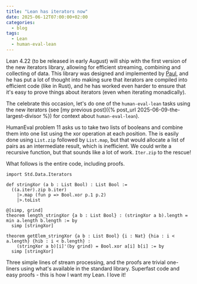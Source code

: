 ```yaml
---
title: "Lean has iterators now"
date: 2025-06-12T07:00:00+02:00
categories:
  - blog
tags:
  - Lean
  - human-eval-lean
---
```


Lean 4.22 (to be released in early August) will ship with the first version of
the new iterators library, allowing for efficient streaming, combining and
collecting of data. This library was designed and implemented by
[Paul](https://github.com/datokrat), and he has put a lot of thought into making
sure that iterators are compiled into efficient code (like in Rust), and he has
worked even harder to ensure that it's easy to prove things about iterators
(even when iterating monadically).

The celebrate this occasion, let's do one of the `human-eval-lean` tasks using
the new iterators (see [my previous post]({% post_url 2025-06-09-the-largest-divisor %})
for context about `human-eval-lean`).

HumanEval problem 11 asks us to take two lists of booleans and combine them into
one list using the xor operation at each position. The is easily done using
`List.zip` followed by `List.map`, but that would allocate a list of pairs as
an intermediate result, which is inefficient. We could write a recursive function,
but that sounds like a lot of work. `Iter.zip` to the rescue!

What follows is the entire code, including proofs.

```lean
import Std.Data.Iterators

def stringXor (a b : List Bool) : List Bool :=
  ((a.iter).zip b.iter)
    |>.map (fun p => Bool.xor p.1 p.2)
    |>.toList

@[simp, grind]
theorem length_stringXor {a b : List Bool} : (stringXor a b).length = min a.length b.length := by
  simp [stringXor]

theorem getElem_stringXor {a b : List Bool} {i : Nat} {hia : i < a.length} {hib : i < b.length} :
    (stringXor a b)[i]'(by grind) = Bool.xor a[i] b[i] := by
  simp [stringXor]
```

Three simple lines of stream processing, and the proofs are trivial one-liners
using what's available in the standard library. Superfast code and easy proofs -
this is how I want my Lean. I love it!

